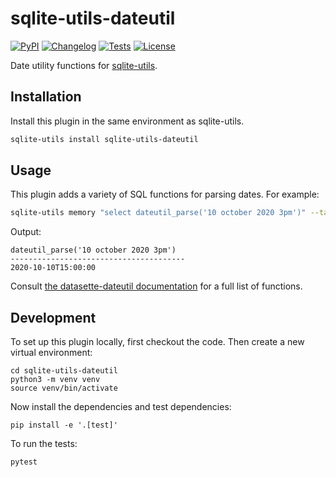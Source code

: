 # sqlite-utils-dateutil

[![PyPI](https://img.shields.io/pypi/v/sqlite-utils-dateutil.svg)](https://pypi.org/project/sqlite-utils-dateutil/)
[![Changelog](https://img.shields.io/github/v/release/simonw/sqlite-utils-dateutil?include_prereleases&label=changelog)](https://github.com/simonw/sqlite-utils-dateutil/releases)
[![Tests](https://github.com/simonw/sqlite-utils-dateutil/workflows/Test/badge.svg)](https://github.com/simonw/sqlite-utils-dateutil/actions?query=workflow%3ATest)
[![License](https://img.shields.io/badge/license-Apache%202.0-blue.svg)](https://github.com/simonw/sqlite-utils-dateutil/blob/main/LICENSE)

Date utility functions for [sqlite-utils](https://sqlite-utils.datasette.io/).

## Installation

Install this plugin in the same environment as sqlite-utils.
```bash
sqlite-utils install sqlite-utils-dateutil
```

## Usage

This plugin adds a variety of SQL functions for parsing dates. For example:

```bash
sqlite-utils memory "select dateutil_parse('10 october 2020 3pm')" --table
```
Output:
```
dateutil_parse('10 october 2020 3pm')
---------------------------------------
2020-10-10T15:00:00
```
Consult [the datasette-dateutil documentation](https://github.com/simonw/datasette-dateutil/blob/main/README.md#usage) for a full list of functions.

## Development

To set up this plugin locally, first checkout the code. Then create a new virtual environment:

    cd sqlite-utils-dateutil
    python3 -m venv venv
    source venv/bin/activate

Now install the dependencies and test dependencies:

    pip install -e '.[test]'

To run the tests:

    pytest
